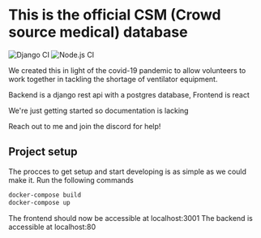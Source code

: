 # This is the official CSM (Crowd source medical) database

![Django CI](https://github.com/crowdsourcemedical/volunteer-database/workflows/Django%20CI/badge.svg)
![Node.js CI](https://github.com/crowdsourcemedical/volunteer-database/workflows/Node.js%20CI/badge.svg)

We created this in light of the covid-19 pandemic to allow  volunteers to work together in tackling the shortage of  ventilator equipment.

Backend is a django rest api with a postgres database, Frontend is react

We're just getting started so documentation is lacking

Reach out to me and join the discord for help!

## Project setup
The procces to get setup and start developing is as simple as we could make it.
Run the following commands
```sh
docker-compose build
docker-compose up
```
The frontend should now be accessible at localhost:3001
The backend is accessible at localhost:80
